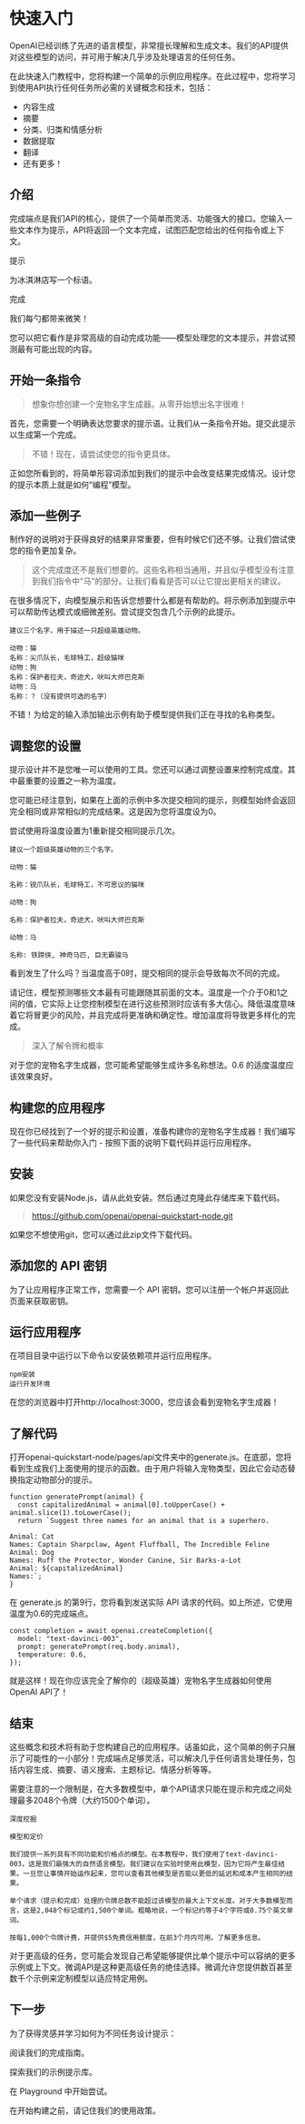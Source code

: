 # 快速入门

OpenAI已经训练了先进的语言模型，非常擅长理解和生成文本。我们的API提供对这些模型的访问，并可用于解决几乎涉及处理语言的任何任务。

在此快速入门教程中，您将构建一个简单的示例应用程序。在此过程中，您将学习到使用API执行任何任务所必需的关键概念和技术，包括：

- 内容生成
- 摘要
- 分类、归类和情感分析
- 数据提取
- 翻译
- 还有更多！

## 介绍

完成端点是我们API的核心，提供了一个简单而灵活、功能强大的接口。您输入一些文本作为提示，API将返回一个文本完成，试图匹配您给出的任何指令或上下文。

提示

为冰淇淋店写一个标语。

完成

我们每勺都带来微笑！

您可以把它看作是非常高级的自动完成功能——模型处理您的文本提示，并尝试预测最有可能出现的内容。

## 开始一条指令

>想象你想创建一个宠物名字生成器。从零开始想出名字很难！

首先，您需要一个明确表达您要求的提示语。让我们从一条指令开始。提交此提示以生成第一个完成。

>不错！现在，请尝试使您的指令更具体。

正如您所看到的，将简单形容词添加到我们的提示中会改变结果完成情况。设计您的提示本质上就是如何“编程”模型。

## 添加一些例子

制作好的说明对于获得良好的结果非常重要，但有时候它们还不够。让我们尝试使您的指令更加复杂。

> 这个完成度还不是我们想要的。这些名称相当通用，并且似乎模型没有注意到我们指令中“马”的部分。让我们看看是否可以让它提出更相关的建议。

在很多情况下，向模型展示和告诉您想要什么都是有帮助的。将示例添加到提示中可以帮助传达模式或细微差别。尝试提交包含几个示例的此提示。

```
建议三个名字，用于描述一只超级英雄动物。

动物：猫
名称：尖爪队长，毛球特工，超级猫咪
动物：狗
名称：保护者拉夫，奇迹犬，吠叫大师巴克斯
动物：马
名称：？（没有提供可选的名字）
```
不错！为给定的输入添加输出示例有助于模型提供我们正在寻找的名称类型。

## 调整您的设置

提示设计并不是您唯一可以使用的工具。您还可以通过调整设置来控制完成度。其中最重要的设置之一称为温度。

您可能已经注意到，如果在上面的示例中多次提交相同的提示，则模型始终会返回完全相同或非常相似的完成结果。这是因为您将温度设为0。

尝试使用将温度设置为1重新提交相同提示几次。
```
建议一个超级英雄动物的三个名字。

动物：猫

名称：锐爪队长，毛球特工，不可思议的猫咪

动物：狗

名称：保护者拉夫，奇迹犬，吠叫大师巴克斯

动物：马

名称: 铁蹄侠, 神奇马匹, 巨无霸骏马
```
看到发生了什么吗？当温度高于0时，提交相同的提示会导致每次不同的完成。

请记住，模型预测哪些文本最有可能跟随其前面的文本。温度是一个介于0和1之间的值，它实际上让您控制模型在进行这些预测时应该有多大信心。降低温度意味着它将冒更少的风险，并且完成将更准确和确定性。增加温度将导致更多样化的完成。

>深入了解令牌和概率

对于您的宠物名字生成器，您可能希望能够生成许多名称想法。0.6 的适度温度应该效果良好。

## 构建您的应用程序

现在你已经找到了一个好的提示和设置，准备构建你的宠物名字生成器！我们编写了一些代码来帮助你入门 - 按照下面的说明下载代码并运行应用程序。

## 安装

如果您没有安装Node.js，请从此处安装。然后通过克隆此存储库来下载代码。

>https://github.com/openai/openai-quickstart-node.git

如果您不想使用git，您可以通过此zip文件下载代码。

## 添加您的 API 密钥

为了让应用程序正常工作，您需要一个 API 密钥。您可以注册一个帐户并返回此页面来获取密钥。

## 运行应用程序

在项目目录中运行以下命令以安装依赖项并运行应用程序。
```
npm安装
运行开发环境
```
在您的浏览器中打开http://localhost:3000，您应该会看到宠物名字生成器！

## 了解代码

打开openai-quickstart-node/pages/api文件夹中的generate.js。在底部，您将看到生成我们上面使用的提示的函数。由于用户将输入宠物类型，因此它会动态替换指定动物部分的提示。


```
function generatePrompt(animal) {
  const capitalizedAnimal = animal[0].toUpperCase() + animal.slice(1).toLowerCase();
  return `Suggest three names for an animal that is a superhero.

Animal: Cat
Names: Captain Sharpclaw, Agent Fluffball, The Incredible Feline
Animal: Dog
Names: Ruff the Protector, Wonder Canine, Sir Barks-a-Lot
Animal: ${capitalizedAnimal}
Names:`;
}
```

在 generate.js 的第9行，您将看到发送实际 API 请求的代码。如上所述，它使用温度为0.6的完成端点。


```
const completion = await openai.createCompletion({
  model: "text-davinci-003",
  prompt: generatePrompt(req.body.animal),
  temperature: 0.6,
});
```

就是这样！现在你应该完全了解你的（超级英雄）宠物名字生成器如何使用OpenAI API了！

## 结束

这些概念和技术将有助于您构建自己的应用程序。话虽如此，这个简单的例子只展示了可能性的一小部分！完成端点足够灵活，可以解决几乎任何语言处理任务，包括内容生成、摘要、语义搜索、主题标记、情感分析等等。

需要注意的一个限制是，在大多数模型中，单个API请求只能在提示和完成之间处理最多2048个令牌（大约1500个单词）。

```
深度挖掘

模型和定价

我们提供一系列具有不同功能和价格点的模型。在本教程中，我们使用了text-davinci-003，这是我们最强大的自然语言模型。我们建议在实验时使用此模型，因为它将产生最佳结果。一旦您让事情开始运作起来，您可以查看其他模型是否能以更低的延迟和成本产生相同的结果。

单个请求（提示和完成）处理的令牌总数不能超过该模型的最大上下文长度。对于大多数模型而言，这是2,048个标记或约1,500个单词。粗略地说，一个标记约等于4个字符或0.75个英文单词。

按每1,000个令牌计费，并提供$5免费信用额度，在前3个月内可用。了解更多信息。
```

对于更高级的任务，您可能会发现自己希望能够提供比单个提示中可以容纳的更多示例或上下文。微调API是这种更高级任务的绝佳选择。微调允许您提供数百甚至数千个示例来定制模型以适应特定用例。

## 下一步


为了获得灵感并学习如何为不同任务设计提示：

阅读我们的完成指南。

探索我们的示例提示库。

在 Playground 中开始尝试。

在开始构建之前，请记住我们的使用政策。
